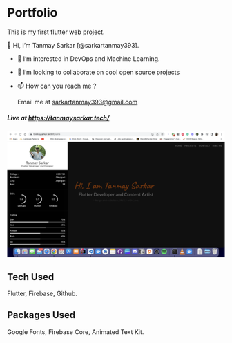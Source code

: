 # Portfolio

This is my first flutter web project.

👋 Hi, I’m Tanmay Sarkar [@sarkartanmay393].

- 👀 I’m interested in DevOps and Machine Learning.
- 💞️ I’m looking to collaborate on cool open source projects
- 📫 How can you reach me ?

     Email me at sarkartanmay393@gmail.com

##### Live at <https://tanmaysarkar.tech/>
  
  ![Website Screenshot](Portfolio-SS.png)

## Tech Used

  Flutter,
  Firebase,
  Github.

## Packages Used

  Google Fonts, Firebase Core, Animated Text Kit.
